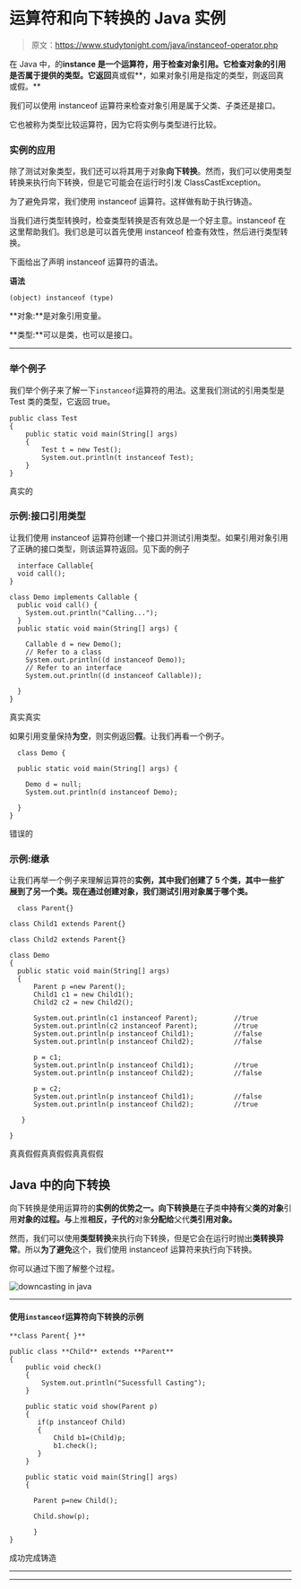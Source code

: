 # 运算符和向下转换的 Java 实例

> 原文：<https://www.studytonight.com/java/instanceof-operator.php>

在 Java 中，的**instance 是一个运算符，用于检查对象引用。它检查对象的引用是否属于提供的类型。它返回**真或假**，如果对象引用是指定的类型，则返回真或假。**

我们可以使用 instanceof 运算符来检查对象引用是属于父类、子类还是接口。

它也被称为类型比较运算符，因为它将实例与类型进行比较。

### 实例的应用

除了测试对象类型，我们还可以将其用于对象**向下转换**。然而，我们可以使用类型转换来执行向下转换，但是它可能会在运行时引发 ClassCastException。

为了避免异常，我们使用 instanceof 运算符。这样做有助于执行铸造。

当我们进行类型转换时，检查类型转换是否有效总是一个好主意。instanceof 在这里帮助我们。我们总是可以首先使用 instanceof 检查有效性，然后进行类型转换。

下面给出了声明 instanceof 运算符的语法。

**语法**

```
(object) instanceof (type)
```

**对象:**是对象引用变量。

**类型:**可以是类，也可以是接口。

* * *

### 举个例子

我们举个例子来了解一下`instanceof`运算符的用法。这里我们测试的引用类型是 Test 类的类型，它返回 true。

```
public class Test
{
    public static void main(String[] args)
    {
        Test t = new Test();
        System.out.println(t instanceof Test);
    }
}
```

真实的

### 示例:接口引用类型

让我们使用 instanceof 运算符创建一个接口并测试引用类型。如果引用对象引用了正确的接口类型，则该运算符返回。见下面的例子

```
  interface Callable{
  void call();
}

class Demo implements Callable {
  public void call() {
    System.out.println("Calling...");
  }
  public static void main(String[] args) {

    Callable d = new Demo();
    // Refer to a class
    System.out.println((d instanceof Demo));
    // Refer to an interface
    System.out.println((d instanceof Callable));

  }
} 

```

真实真实

如果引用变量保持**为空**，则实例返回**假**。让我们再看一个例子。

```
  class Demo {

  public static void main(String[] args) {

    Demo d = null;
    System.out.println(d instanceof Demo);

  }
} 

```

错误的

### 示例:继承

让我们再举一个例子来理解运算符的**实例，其中我们创建了 5 个类，其中一些扩展到了另一个类。现在通过创建对象，我们测试引用对象属于哪个类。**

```
  class Parent{}

class Child1 extends Parent{}

class Child2 extends Parent{}

class Demo
{
  public static void main(String[] args)
  {
      Parent p =new Parent();
      Child1 c1 = new Child1();
      Child2 c2 = new Child2();

      System.out.println(c1 instanceof Parent);         //true
      System.out.println(c2 instanceof Parent);         //true
      System.out.println(p instanceof Child1);          //false
      System.out.println(p instanceof Child2);          //false

      p = c1;
      System.out.println(p instanceof Child1);          //true
      System.out.println(p instanceof Child2);          //false

      p = c2;
      System.out.println(p instanceof Child1);          //false
      System.out.println(p instanceof Child2);          //true

   }

} 

```

真真假假真真假假真真假假

## Java 中的向下转换

向下转换是使用运算符的**实例的优势之一。向下转换是**在**子**类**中持有**父**类的对象**引用**对象的过程。与**上推**相反，子代的**对象**分配给**父代**类引用对象。**

然而，我们可以使用**类型转换**来执行向下转换，但是它会在运行时抛出**类转换异常**。所以**为了避免**这个，我们使用 instanceof 运算符来执行向下转换。

你可以通过下图了解整个过程。

![downcasting in java](../Images/2131d06b0708a0826332faf7ab3b6a47.png)

* * *

#### 使用`instanceof`运算符向下转换的示例

```
**class Parent{ }**

public class **Child** extends **Parent**
{
    public void check()
    {
        System.out.println("Sucessfull Casting");
    }

    public static void show(Parent p)
    {
       if(p instanceof Child)
       {
           Child b1=(Child)p;
           b1.check();
       }
    }

    public static void main(String[] args)
    {

      Parent p=new Child();

      Child.show(p);

      }
}
```

成功完成铸造

* * *

* * *